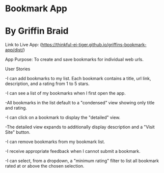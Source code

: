 # Bookmark App
# By Griffin Braid

Link to Live App: (https://thinkful-ei-tiger.github.io/griffins-bookmark-app/dist/)

App Purpose: To create and save bookmarks for individual web urls.

User Stories

-I can add bookmarks to my list. Each bookmark contains a title, url link, description, and a rating from 1 to 5 stars.

-I can see a list of my bookmarks when I first open the app.

-All bookmarks in the list default to a "condensed" view showing only title and rating.

-I can click on a bookmark to display the "detailed" view.

-The detailed view expands to additionally display description and a "Visit Site" button.

-I can remove bookmarks from my bookmark list.

-I receive appropriate feedback when I cannot submit a bookmark.

-I can select, from a dropdown, a "minimum rating" filter to list all bookmark rated at or above the chosen selection.

